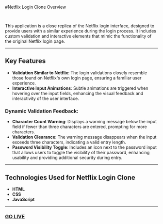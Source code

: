 #Netflix Login Clone Overview

<br/>

This application is a close replica of the Netflix login interface, designed to provide users with a similar experience during the login process. It includes custom validation and interactive elements that mimic the functionality of the original Netflix login page.

---

## Key Features
- **Validation Similar to Netflix**: The login validations closely resemble those found on Netflix's own login page, ensuring a familiar user experience.
- **Interactive Input Animations**: Subtle animations are triggered when hovering over the input fields, enhancing the visual feedback and interactivity of the user interface.
### Dynamic Validation Feedback:
- **Character Count Warning**: Displays a warning message below the input field if fewer than three characters are entered, prompting for more characters.
- **Validation Clearance**: The warning message disappears when the input exceeds three characters, indicating a valid entry length.
- **Password Visibility Toggle**: Includes an icon next to the password input that allows users to toggle the visibility of their password, enhancing usability and providing additional security during entry.

---

## Technologies Used for Netflix Login Clone
- **HTML**
- **CSS**
- **JavaScript**

---

### [GO LIVE](https://efe-karabulut.github.io/Netflix_Login_Page_Clone_JS/)
